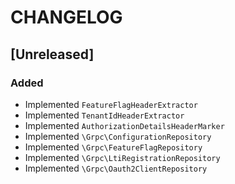 CHANGELOG
=========

## [Unreleased]

### Added 
- Implemented `FeatureFlagHeaderExtractor`
- Implemented `TenantIdHeaderExtractor`
- Implemented `AuthorizationDetailsHeaderMarker`
- Implemented `\Grpc\ConfigurationRepository`
- Implemented `\Grpc\FeatureFlagRepository`
- Implemented `\Grpc\LtiRegistrationRepository`
- Implemented `\Grpc\Oauth2ClientRepository`

